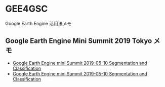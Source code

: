 # GEE4GSC
Google Earth Engine 活用法メモ


## Google Earth Engine Mini Summit 2019 Tokyo メモ
* [Google Earth Engine mini Summit 2019-05-10 Segmentation and Classification](https://github.com/furuhashilab/GEE4GSC/issues/1)
* [Google Earth Engine mini Summit 2019-05-10 Segmentation and Classification](https://github.com/furuhashilab/GEE4GSC/issues/2)

